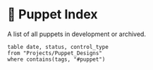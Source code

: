 # 🧭 Puppet Index

A list of all puppets in development or archived.

```dataview
table date, status, control_type
from "Projects/Puppet_Designs"
where contains(tags, "#puppet")
```